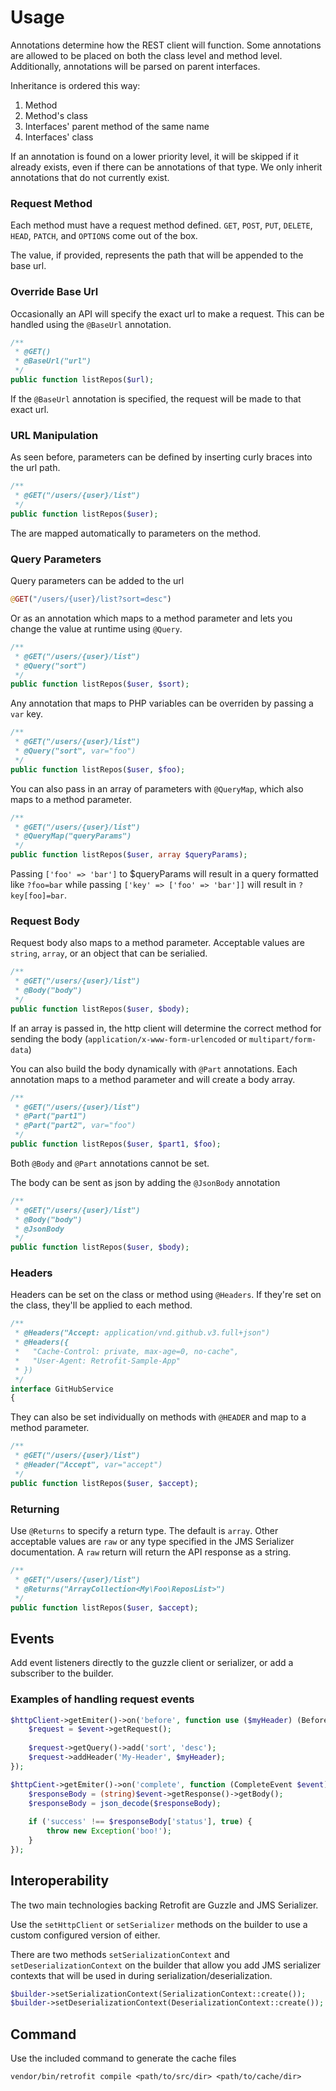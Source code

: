 Usage
=====

Annotations determine how the REST client will function.  Some annotations are allowed to be placed on both
the class level and method level.  Additionally, annotations will be parsed on parent interfaces.

Inheritance is ordered this way:

1. Method
2. Method's class
3. Interfaces' parent method of the same name
4. Interfaces' class

If an annotation is found on a lower priority level, it will be skipped if it already exists, even if there can be
annotations of that type.  We only inherit annotations that do not currently exist.

### Request Method
Each method must have a request method defined.  `GET`, `POST`, `PUT`, `DELETE`,
`HEAD`, `PATCH`, and `OPTIONS` come out of the box.

The value, if provided, represents the path that will be appended to the base url.

### Override Base Url
Occasionally an API will specify the exact url to make a request.  This can be handled
using the `@BaseUrl` annotation.

```php
/**
 * @GET()
 * @BaseUrl("url")
 */
public function listRepos($url);
```

If the `@BaseUrl` annotation is specified, the request will be made to that exact url.

### URL Manipulation
As seen before, parameters can be defined by inserting curly braces into the url
path.

```php
/**
 * @GET("/users/{user}/list")
 */
public function listRepos($user);
```

The are mapped automatically to parameters on the method.

### Query Parameters
Query parameters can be added to the url

```php
@GET("/users/{user}/list?sort=desc")
```

Or as an annotation which maps to a method parameter and lets you change the 
value at runtime using `@Query`.

```php
/**
 * @GET("/users/{user}/list")
 * @Query("sort")
 */
public function listRepos($user, $sort);
```

Any annotation that maps to PHP variables can be overriden by passing a `var` key.

```php
/**
 * @GET("/users/{user}/list")
 * @Query("sort", var="foo")
 */
public function listRepos($user, $foo);
```

You can also pass in an array of parameters with `@QueryMap`, which also maps to
a method parameter.

```php
/**
 * @GET("/users/{user}/list")
 * @QueryMap("queryParams")
 */
public function listRepos($user, array $queryParams);
```

Passing `['foo' => 'bar']` to $queryParams will result in a query formatted like
`?foo=bar` while passing `['key' => ['foo' => 'bar']]` will result in `?key[foo]=bar`.


### Request Body
Request body also maps to a method parameter.  Acceptable values are `string`, 
`array`, or an object that can be serialied.

```php
/**
 * @GET("/users/{user}/list")
 * @Body("body")
 */
public function listRepos($user, $body);
```

If an array is passed in, the http client will determine the correct method for
sending the body (`application/x-www-form-urlencoded` or `multipart/form-data`)

You can also build the body dynamically with `@Part` annotations. 
Each annotation maps to a method parameter and will create a body array.

```php
/**
 * @GET("/users/{user}/list")
 * @Part("part1")
 * @Part("part2", var="foo")
 */
public function listRepos($user, $part1, $foo);
```

Both `@Body` and `@Part` annotations cannot be set.

The body can be sent as json by adding the `@JsonBody` annotation

```php
/**
 * @GET("/users/{user}/list")
 * @Body("body")
 * @JsonBody
 */
public function listRepos($user, $body);
```

### Headers
Headers can be set on the class or method using `@Headers`.  If they're set on the class, they'll be applied to each method.

```php
/**
 * @Headers("Accept: application/vnd.github.v3.full+json")
 * @Headers({
 *   "Cache-Control: private, max-age=0, no-cache",
 *   "User-Agent: Retrofit-Sample-App"
 * })
 */
interface GitHubService
{
```

They can also be set individually on methods with `@HEADER` and map to a method parameter.

```php
/**
 * @GET("/users/{user}/list")
 * @Header("Accept", var="accept")
 */
public function listRepos($user, $accept);
```


### Returning
Use `@Returns` to specify a return type.  The default is `array`.  Other acceptable values are `raw` or any type specified in the JMS Serializer documentation.  A `raw` return will return the API response as a string.

```php
/**
 * @GET("/users/{user}/list")
 * @Returns("ArrayCollection<My\Foo\ReposList>")
 */
public function listRepos($user, $accept);
```


Events
------

Add event listeners directly to the guzzle client or serializer, or add a 
subscriber to the builder.


### Examples of handling request events

```php
$httpClient->getEmiter()->on('before', function use ($myHeader) (BeforeEvent $event) {
    $request = $event->getRequest();
    
    $request->getQuery()->add('sort', 'desc');
    $request->addHeader('My-Header', $myHeader);
});
```

```php
$httpCient->getEmiter()->on('complete', function (CompleteEvent $event) {
    $responseBody = (string)$event->getResponse()->getBody();
    $responseBody = json_decode($responseBody);
    
    if ('success' !== $responseBody['status'], true) {
        throw new Exception('boo!');
    }
});
```


Interoperability
----------------

The two main technologies backing Retrofit are Guzzle and JMS Serializer.

Use the `setHttpClient` or `setSerializer` methods on the builder to use a custom configured version of either.

There are two methods `setSerializationContext` and `setDeserializationContext` on the builder that allow you add
JMS serializer contexts that will be used in during serialization/deserialization.

```php
$builder->setSerializationContext(SerializationContext::create());
$builder->setDeserializationContext(DeserializationContext::create());
```

Command
-------

Use the included command to generate the cache files

```
vendor/bin/retrofit compile <path/to/src/dir> <path/to/cache/dir>
```
